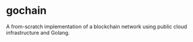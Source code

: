 # gochain
A from-scratch implementation of a blockchain network using public cloud infrastructure and Golang.
